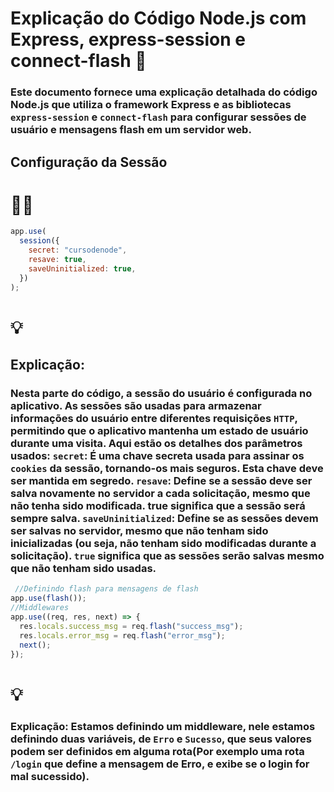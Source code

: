 # Explicação do Código Node.js com Express, express-session e connect-flash 👋

### Este documento fornece uma explicação detalhada do código Node.js que utiliza o framework Express e as bibliotecas `express-session` e `connect-flash` para configurar sessões de usuário e mensagens flash em um servidor web.

## Configuração da Sessão
# 🧑‍💻
```javascript
app.use(
  session({
    secret: "cursodenode",
    resave: true,
    saveUninitialized: true,
  })
);
```
# 💡
## Explicação:
### Nesta parte do código, a sessão do usuário é configurada no aplicativo. As sessões são usadas para armazenar informações do usuário entre diferentes requisições `HTTP`, permitindo que o aplicativo mantenha um estado de usuário durante uma visita. Aqui estão os detalhes dos parâmetros usados: `secret`: É uma chave secreta usada para assinar os `cookies` da sessão, tornando-os mais seguros. Esta chave deve ser mantida em segredo. `resave`: Define se a sessão deve ser salva novamente no servidor a cada solicitação, mesmo que não tenha sido modificada. true significa que a sessão será sempre salva. `saveUninitialized`: Define se as sessões devem ser salvas no servidor, mesmo que não tenham sido inicializadas (ou seja, não tenham sido modificadas durante a solicitação). `true` significa que as sessões serão salvas mesmo que não tenham sido usadas.

```javascript
 //Definindo flash para mensagens de flash
app.use(flash());
//Middlewares
app.use((req, res, next) => {
  res.locals.success_msg = req.flash("success_msg");
  res.locals.error_msg = req.flash("error_msg");
  next();
});
```
# 💡
### Explicação: Estamos definindo um middleware, nele estamos definindo duas variáveis, de `Erro` e `Sucesso`, que seus valores podem ser definidos em alguma rota(Por exemplo uma rota `/login` que define a mensagem de Erro, e exibe se o login for mal sucessido).    